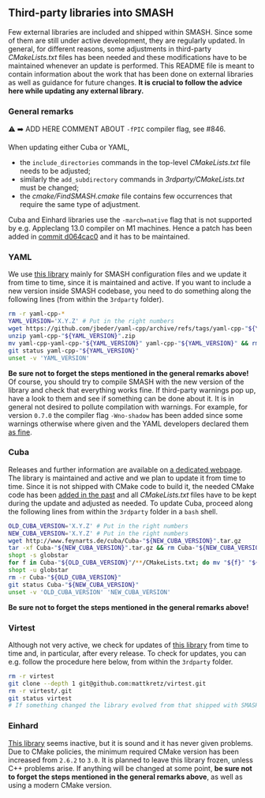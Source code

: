 ## Third-party libraries into SMASH

Few external libraries are included and shipped within SMASH.
Since some of them are still under active development, they are regularly updated.
In general, for different reasons, some adjustments in third-party _CMakeLists.txt_ files has been needed and these modifications have to be maintained whenever an update is performed.
This README file is meant to contain information about the work that has been done on external libraries as well as guidance for future changes.
**It is crucial to follow the advice here while updating any external library.**

### General remarks

:warning: :arrow_right: ADD HERE COMMENT ABOUT `-fPIC` compiler flag, see #846.

When updating either Cuba or YAML,
* the `include_directories` commands in the top-level _CMakeLists.txt_ file needs to be adjusted;
* similarly the `add_subdirectory` commands in _3rdparty/CMakeLists.txt_ must be changed;
* the _cmake/FindSMASH.cmake_ file contains few occurrences that require the same type of adjustment.

Cuba and Einhard libraries use the `-march=native` flag that is not supported by e.g. Appleclang 13.0 compiler on M1 machines.
Hence a patch has been added in [commit d064cac0](https://github.com/smash-transport/smash-devel/commit/d064cac0fa5b68089cf0c0c2ac7c11c358a1c15d) and it has to be maintained.

### YAML

We use [this library](https://github.com/jbeder/yaml-cpp) mainly for SMASH configuration files and we update it from time to time, since it is maintained and active.
If you want to include a new version inside SMASH codebase, you need to do something along the following lines (from within the `3rdparty` folder).
```bash
rm -r yaml-cpp-* 
YAML_VERSION='X.Y.Z' # Put in the right numbers
wget https://github.com/jbeder/yaml-cpp/archive/refs/tags/yaml-cpp-"${YAML_VERSION}".zip
unzip yaml-cpp-"${YAML_VERSION}".zip
mv yaml-cpp-yaml-cpp-"${YAML_VERSION}" yaml-cpp-"${YAML_VERSION}" && rm yaml-cpp-"${YAML_VERSION}".zip
git status yaml-cpp-"${YAML_VERSION}"
unset -v 'YAML_VERSION'
```
**Be sure not to forget the steps mentioned in the general remarks above!**
Of course, you should try to compile SMASH with the new version of the library and check that everything works fine.
If third-party warnings pop up, have a look to them and see if something can be done about it.
It is in general not desired to pollute compilation with warnings.
For example, for version `0.7.0` the compiler flag `-Wno-shadow` has been added since some warnings otherwise where given and the YAML developers declared them [as fine](https://github.com/jbeder/yaml-cpp/issues/764).

### Cuba

Releases and further information are available on [a dedicated webpage](http://www.feynarts.de/cuba/).
The library is maintained and active and we plan to update it from time to time.
Since it is not shipped with CMake code to build it, the needed CMake code has been [added in the past](https://github.com/smash-transport/smash-devel/commit/eef0dd995ced5ff1c54571fa2d296cff58b31739) and all _CMakeLists.txt_ files have to be kept during the update and adjusted as needed.
To update Cuba, proceed along the following lines from within the `3rdparty` folder in a `bash` shell.
```bash
OLD_CUBA_VERSION='X.Y.Z' # Put in the right numbers
NEW_CUBA_VERSION='X.Y.Z' # Put in the right numbers
wget http://www.feynarts.de/cuba/Cuba-"${NEW_CUBA_VERSION}".tar.gz
tar -xf Cuba-"${NEW_CUBA_VERSION}".tar.gz && rm Cuba-"${NEW_CUBA_VERSION}".tar.gz
shopt -s globstar
for f in Cuba-"${OLD_CUBA_VERSION}"/**/CMakeLists.txt; do mv "${f}" "${f/${OLD_CUBA_VERSION}/${NEW_CUBA_VERSION}}"; done
shopt -u globstar
rm -r Cuba-"${OLD_CUBA_VERSION}"
git status Cuba-"${NEW_CUBA_VERSION}"
unset -v 'OLD_CUBA_VERSION' 'NEW_CUBA_VERSION'
```
**Be sure not to forget the steps mentioned in the general remarks above!**

### Virtest

Although not very active, we check for updates of [this library](https://github.com/mattkretz/virtest) from time to time and, in particular, after every release.
To check for updates, you can e.g. follow the procedure here below, from within the `3rdparty` folder.
```bash
rm -r virtest
git clone --depth 1 git@github.com:mattkretz/virtest.git
rm -r virtest/.git
git status virtest
# If something changed the library evolved from that shipped with SMASH.
```

### Einhard

[This library](https://gitlab.com/Marix/Einhard) seems inactive, but it is sound and it has never given problems.
Due to CMake policies, the minimum required CMake version has been increased from `2.6.2` to `3.0`.
It is planned to leave this library frozen, unless C++ problems arise.
If anything will be changed at some point, **be sure not to forget the steps mentioned in the general remarks above**, as well as using a modern CMake version.



